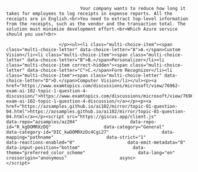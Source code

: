 <p class="card-text">
							
								Your company wants to reduce how long it takes for employees to log receipts in expense reports. All the receipts are in English.<br>You need to extract top-level information from the receipts, such as the vendor and the transaction total. The solution must minimize development effort.<br>Which Azure service should you use?<br>
							
						</p><ul><li class="multi-choice-item"><span class="multi-choice-letter" data-choice-letter="A">A.</span>Custom Vision</li><li class="multi-choice-item"><span class="multi-choice-letter" data-choice-letter="B">B.</span>Personalizer</li><li class="multi-choice-item correct-hidden"><span class="multi-choice-letter" data-choice-letter="C">C.</span>Form Recognizer</li><li class="multi-choice-item"><span class="multi-choice-letter" data-choice-letter="D">D.</span>Computer Vision</li></ul><p><a href="https://www.examtopics.com/discussions/microsoft/view/76962-exam-ai-102-topic-1-question-4-discussion/">https://www.examtopics.com/discussions/microsoft/view/76962-exam-ai-102-topic-1-question-4-discussion/</a></p><p><a href="https://azsamples.github.io/ai102/mirror/topic-01-question-04.html">https://azsamples.github.io/ai102/mirror/topic-01-question-04.html</a></p><script src="https://giscus.app/client.js"                    data-repo="azsamples/az204"                    data-repo-id="R_kgDOMRXzDQ"                    data-category="General"                    data-category-id="DIC_kwDOMRXzDc4Cgi27"                    data-mapping="pathname"                    data-strict="1"                    data-reactions-enabled="0"                    data-emit-metadata="0"                    data-input-position="bottom"                    data-theme="preferred_color_scheme"                    data-lang="en"                    crossorigin="anonymous"                    async>                    </script>